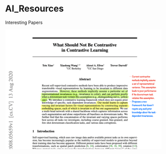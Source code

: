 # AI_Resources
Interesting Papers 

<img src="https://github.com/SSusantAchary/AI_Resources/blob/main/papers.gif" width="1000">
